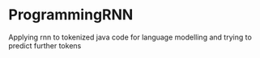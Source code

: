 # ProgrammingRNN
Applying rnn to tokenized java code for language modelling and trying to predict further tokens
